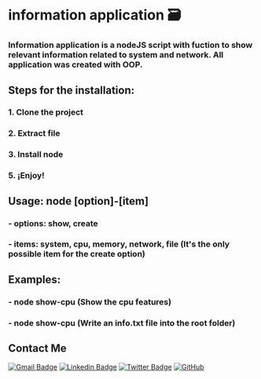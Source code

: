 # information application 🗃️

### Information application is a nodeJS script with fuction to show relevant information related to system and network. All application was created with OOP.

## Steps for the installation:
###   1. Clone the project
###   2. Extract file
###   3. Install node
###   5. ¡Enjoy!

## Usage: node [option]-[item]
###   - options: show, create
###   - items: system, cpu, memory, network, file (It's the only possible item for the create option)

## Examples:
###   - node show-cpu (Show the cpu features)
###   - node show-cpu (Write an info.txt file into the root folder)

## Contact Me

[![Gmail Badge](https://img.shields.io/badge/-juan.gamez1001@gmail.com-c14438?style=flat-square&logo=Gmail&logoColor=white&link=mailto:juan.gamez1001@gmail.com)](mailto:juan.gamez1001@gmail.com)
[![Linkedin Badge](https://img.shields.io/badge/-Sebastian-blue?style=flat-squahare&logo=Linkedin&logoColor=white&link=https://www.linkedin.com/in/sebastian-gamez-ariza-0963b7228/)](https://www.linkedin.com/in/sebastian-gamez-ariza-0963b7228/)
[![Twitter Badge](https://img.shields.io/badge/-@culturaDmacondo-00acee?style=flat&logo=Twitter&logoColor=white)](https://twitter.com/CulturaDmacondo "Follow on Twitter")
[![GitHub](https://img.shields.io/badge/-GitHub-181717?style=flat-square&logo=github&logoColor=white&link=https://github.com/SebastianGamez)](https://github.com/SebastianGamez)



